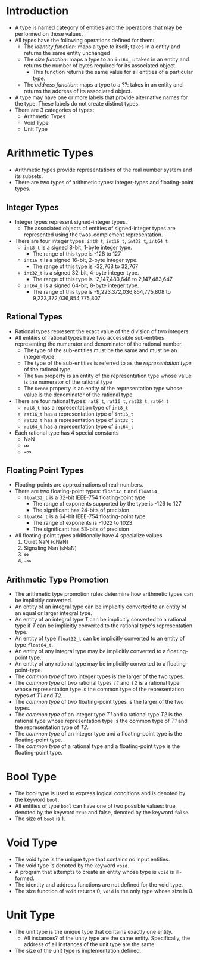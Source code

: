 # Introduction
* A type is named category of entities and the operations that may be performed on those values. 
* All types have the following operations defined for them:
    * The _identity function_: maps a type to itself; takes in a entity and returns the same entity unchanged
    * The _size function_: maps a type to an `int64_t`: takes in an entity and returns the number of bytes required for its associated object.
        * This function returns the same value for all entities of a particular type. 
    * The _address function_: maps a type to a ??: takes in an entity and returns the address of its associated object. 
* A type may have one or more labels that provide alternative names for the type. These labels do not create distinct types. 
* There are 3 categories of types:
    * Arithmetic Types 
    * Void Type 
    * Unit Type
# Arithmetic Types
* Arithmetic types provide representations of the real number system and its subsets.
* There are two types of arithmetic types: integer-types and floating-point types. 
## Integer Types
* Integer types represent signed-integer types.
    * The associated objects of entities of signed-integer types are represented using the twos-complement representation.
* There are four integer types: `int8_t`, `int16_t`, `int32_t`, `int64_t`
    * `int8_t` is a signed 8-bit, 1-byte integer type.
        * The range of this type is -128 to 127
    * `int16_t` is a signed 16-bit, 2-byte integer type.
        * The range of this type is -32,768 to 32,767
    * `int32_t` is a signed 32-bit, 4-byte integer type.
        * The range of this type is -2,147,483,648 to 2,147,483,647
    * `int64_t` is a signed 64-bit, 8-byte integer type.
        * The range of this type is -9,223,372,036,854,775,808 to 9,223,372,036,854,775,807
## Rational Types
* Rational types represent the exact value of the division of two integers.
* All entities of rational types have two accessible sub-entities representing the numerator and denominator of the rational number.
    * The type of the sub-entities must be the same and must be an integer-type.
    * The type of the sub-entities is referred to as the _representation type_ of the rational type.
    * The `Num` property is an entity of the representation type whose value is the numerator of the rational type 
    * The `Denom` property is an entity of the representation type whose value is the denominator of the rational type
* There are four rational types: `rat8_t`, `rat16_t`, `rat32_t`, `rat64_t`
    * `rat8_t` has a representation type of `int8_t`
    * `rat16_t` has a representation type of `int16_t`
    * `rat32_t` has a representation type of `int32_t`
    * `rat64_t` has a representation type of `int64_t`
* Each rational type has 4 special constants 
    * NaN
    * ∞
    * -∞
## Floating Point Types
* Floating-points are approximations of real-numbers.
* There are two floating-point types: `float32_t` and `float64_`
    * `float32_t` is a 32-bit IEEE-754 floating-point type
        * The range of exponents supported by the type is -126 to 127
        * The significant has 24-bits of precision
    * `float64_t` is a 64-bit IEEE-754 floating-point type
        * The range of exponents is -1022 to 1023
        * The significant has 53-bits of precision
* All floating-point types additionally have 4 specialize values
    1. Quiet NaN (qNaN)
    2. Signaling Nan (sNaN)
    3. ∞
    4. -∞
## Arithmetic Type Promotion
* The arithmetic type promotion rules determine how arithmetic types can be implicitly converted. 
* An entity of an integral type can be implicitly converted to an entity of an equal or larger integral type.
* An entity of an integral type _T_ can be implicitly converted to a rational type if _T_ can be implicitly converted to the rational type's representation type.
* An entity of type `float32_t` can be implicitly converted to an entity of type `float64_t`.
* An entity of any integral type may be implicitly converted to a floating-point type. 
* An entity of any rational type may be implicitly converted to a floating-point-type.
* The _common type_ of two integer types is the larger of the two types.
* The _common type_ of two rational types _T1_ and _T2_ is a rational type whose representation type is the common type of the representation types of _T1_ and _T2_.
* The _common type_ of two floating-point types is the larger of the two types.
* The _common type_ of an integer type _T1_ and a rational type _T2_ is the rational type whose representation type is the common type of _T1_ and the representation type of _T2_.
* The _common type_ of an integer type and a floating-point type is the floating-point type.
* The _common type_ of a rational type and a floating-point type is the floating-point type.
# Bool Type
* The bool type is used to express logical conditions and is denoted by the keyword `bool`.
* All entities of type `bool` can have one of two possible values: true, denoted by the keyword `true` and false, denoted by the keyword `false`.
* The size of `bool` is 1. 
# Void Type
* The void type is the unique type that contains no input entities.
* The void type is denoted by the keyword `void`.
* A program that attempts to create an entity whose type is `void` is ill-formed. 
* The identity and address functions are not defined for the void type.
* The size function of `void` returns 0; `void` is the only type whose size is 0. 
# Unit Type
* The unit type is the unique type that contains exactly one entity.
    * All instances? of the unity type are the same entity. Specifically, the address of all instances of the unit type are the same.
* The size of the unit type is implementation defined.